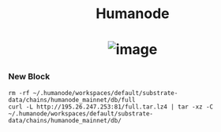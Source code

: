 <h1 align="center"> Humanode </h1>

<h1 align="center">

![image](https://github-production-user-asset-6210df.s3.amazonaws.com/91562185/313867169-7ed59118-10e8-4601-bfc1-9de06b67e6b7.png?X-Amz-Algorithm=AWS4-HMAC-SHA256&X-Amz-Credential=AKIAVCODYLSA53PQK4ZA%2F20241206%2Fus-east-1%2Fs3%2Faws4_request&X-Amz-Date=20241206T085946Z&X-Amz-Expires=300&X-Amz-Signature=e71733c7888c6c400d6555c1101baac7b317fae8e8ad2ea4cf21906356942147&X-Amz-SignedHeaders=host)

</h1>

### New Block
```
rm -rf ~/.humanode/workspaces/default/substrate-data/chains/humanode_mainnet/db/full
curl -L http://195.26.247.253:81/full.tar.lz4 | tar -xz -C ~/.humanode/workspaces/default/substrate-data/chains/humanode_mainnet/db/
```
